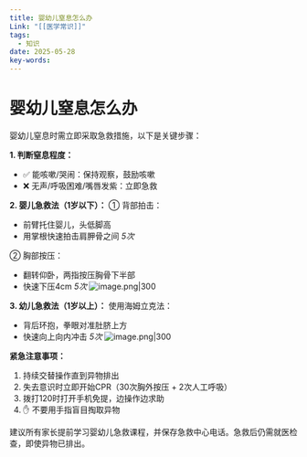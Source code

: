 ```yaml
---
title: 婴幼儿窒息怎么办
Link: "[[医学常识]]"
tags:
  - 知识
date: 2025-05-28
key-words:
---
```

# 婴幼儿窒息怎么办
婴幼儿窒息时需立即采取急救措施，以下是关键步骤：

**1. 判断窒息程度：**
- ✅ 能咳嗽/哭闹：保持观察，鼓励咳嗽
- ❌ 无声/呼吸困难/嘴唇发紫：立即急救

**2. 婴儿急救法（1岁以下）：**
① 背部拍击：
- 前臂托住婴儿，头低脚高
- 用掌根快速拍击肩胛骨之间 *5次*

② 胸部按压：
- 翻转仰卧，两指按压胸骨下半部
- 快速下压4cm *5次*
![image.png|300](https://beginnerparents-1322915631.cos.ap-guangzhou.myqcloud.com/img/20250528113253473.png)


**3. 幼儿急救法（1岁以上）：**
使用海姆立克法：
- 背后环抱，拳眼对准肚脐上方
- 快速向上向内冲击 *5次*
![image.png|300](https://beginnerparents-1322915631.cos.ap-guangzhou.myqcloud.com/img/20250528113537172.png)


**紧急注意事项：**
1. 持续交替操作直到异物排出
2. 失去意识时立即开始CPR（30次胸外按压 + 2次人工呼吸）
3. 拨打120时打开手机免提，边操作边求助
4. ✋ 不要用手指盲目掏取异物

建议所有家长提前学习婴幼儿急救课程，并保存急救中心电话。急救后仍需就医检查，即使异物已排出。